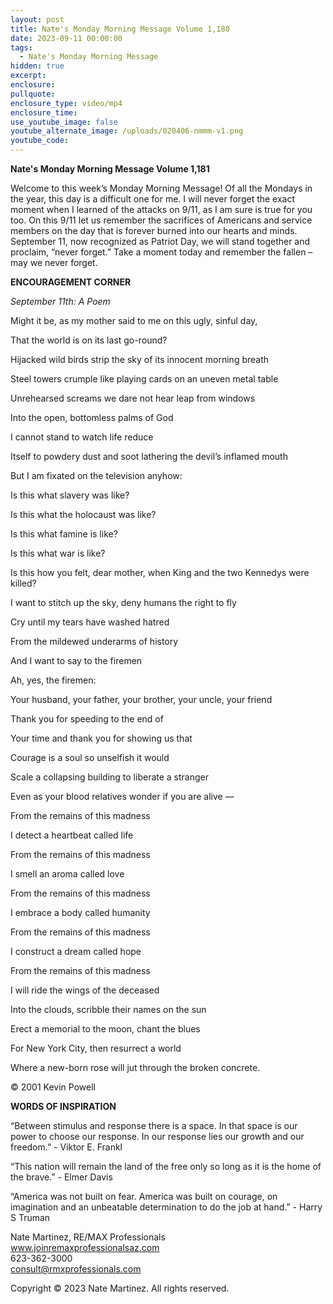 ```yaml
---
layout: post
title: Nate's Monday Morning Message Volume 1,180
date: 2023-09-11 00:00:00
tags:
  - Nate's Monday Morning Message
hidden: true
excerpt:
enclosure:
pullquote:
enclosure_type: video/mp4
enclosure_time:
use_youtube_image: false
youtube_alternate_image: /uploads/020406-nmmm-v1.png
youtube_code:
---
```

**Nate's Monday Morning Message Volume 1,181**

Welcome to this week’s Monday Morning Message! Of all the Mondays in the year, this day is a difficult one for me. I will never forget the exact moment when I learned of the attacks on 9/11, as I am sure is true for you too. On this 9/11 let us remember the sacrifices of Americans and service members on the day that is forever burned into our hearts and minds. September 11, now recognized as Patriot Day, we will stand together and proclaim, “never forget.” Take a moment today and remember the fallen – may we never forget.

**ENCOURAGEMENT CORNER&nbsp;**

*September 11th: A Poem*

Might it be, as my mother said to me on this ugly, sinful day,

That the world is on its last go-round?

Hijacked wild birds strip the sky of its innocent morning breath

Steel towers crumple like playing cards on an uneven metal table

Unrehearsed screams we dare not hear leap from windows

Into the open, bottomless palms of God

I cannot stand to watch life reduce

Itself to powdery dust and soot lathering the devil’s inflamed mouth

But I am fixated on the television anyhow:

Is this what slavery was like?

Is this what the holocaust was like?

Is this what famine is like?

Is this what war is like?

Is this how you felt, dear mother, when King and the two Kennedys were killed?

I want to stitch up the sky, deny humans the right to fly

Cry until my tears have washed hatred

From the mildewed underarms of history

And I want to say to the firemen

Ah, yes, the firemen:

Your husband, your father, your brother, your uncle, your friend

Thank you for speeding to the end of

Your time and thank you for showing us that

Courage is a soul so unselfish it would

Scale a collapsing building to liberate a stranger

Even as your blood relatives wonder if you are alive —&nbsp;

From the remains of this madness

I detect a heartbeat called life

From the remains of this madness

I smell an aroma called love

From the remains of this madness

I embrace a body called humanity

From the remains of this madness

I construct a dream called hope

From the remains of this madness

I will ride the wings of the deceased

Into the clouds, scribble their names on the sun

Erect a memorial to the moon, chant the blues

For New York City, then resurrect a world

Where a new-born rose will jut through the broken concrete.

© 2001 Kevin Powell



**WORDS OF INSPIRATION**

“Between stimulus and response there is a space. In that space is our power to choose our response. In our response lies our growth and our freedom.” - Viktor E. Frankl

“This nation will remain the land of the free only so long as it is the home of the brave.” - Elmer Davis

“America was not built on fear. America was built on courage, on imagination and an unbeatable determination to do the job at hand.” - Harry S Truman

Nate Martinez, RE/MAX Professionals<br>www.joinremaxprofessionalsaz.com<br>623-362-3000<br>consult@rmxprofessionals.com

Copyright © 2023 Nate Martinez. All rights reserved.